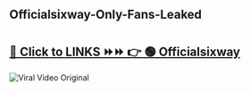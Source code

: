 
 ## Officialsixway-Only-Fans-Leaked

# <h2><a href="https://clipsfans.com/Officialsixway&ref=git">🔗 Click to LINKS ⏩⏩ 👉 🟢 Officialsixway </a></h2>

<a href="https://clipsfans.com/Officialsixway&ref=git" rel="nofollow" data-target="animated-image.originalLink"><img src="https://i.ibb.co.com/xMMVF88/686577567.gif" alt="Viral Video Original" style="max-width: 100%; display: inline-block;" data-target="animated-image.originalImage"></a>
